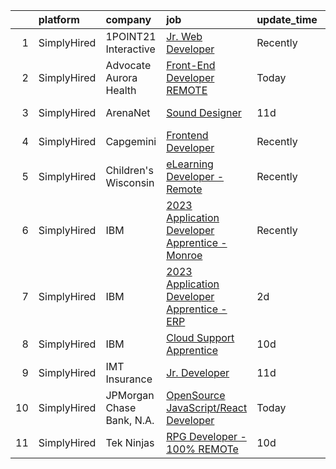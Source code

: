 

|    | platform    | company                   | job                                                                                                                                                              | update_time   | location               |
|---:|:------------|:--------------------------|:-----------------------------------------------------------------------------------------------------------------------------------------------------------------|:--------------|:-----------------------|
|  1 | SimplyHired | 1POINT21 Interactive      | [Jr. Web Developer](https://www.simplyhired.com/job/5pPsVLgB1cD_NG7mvDk7wMao72ov8DkpTvcddGZV16VT_ECoCbhAxQ?q=interactive+developer)                              | Recently      | San Diego, CA          |
|  2 | SimplyHired | Advocate Aurora Health    | [Front-End Developer REMOTE](https://www.simplyhired.com/job/lT_64IpNxrdiC0QynNBI67QsYKeJa09wiujPd4mZoTzmQKTObOsj4g?q=interactive+developer)                     | Today         | Downers Grove, IL      |
|  3 | SimplyHired | ArenaNet                  | [Sound Designer](https://www.simplyhired.com/job/rThG5IY9IzWMAoan9hcJnI7UxDCG6Ihg__kK3_DSy7e3u3DOyW-XHQ?q=interactive+developer)                                 | 11d           | Bellevue, WA           |
|  4 | SimplyHired | Capgemini                 | [Frontend Developer](https://www.simplyhired.com/job/dx81C9Y3FcVOCFktpwmCCvYcqf1iVtwO9C20swi0t36YkjAsXnlZoA?q=interactive+developer)                             | Recently      | Malvern, PA            |
|  5 | SimplyHired | Children's Wisconsin      | [eLearning Developer - Remote](https://www.simplyhired.com/job/FOoIS8UbrNU6cs7LvTQkD5PYSfEmF9D1oFxF1esBHUF_sG18-MRavw?q=interactive+developer)                   | Recently      | Milwaukee, WI          |
|  6 | SimplyHired | IBM                       | [2023 Application Developer Apprentice - Monroe](https://www.simplyhired.com/job/QchTjLtxhMfUmdP8Lm1ujSlJwqt_nuFZ_Unmjl386Q06FhBPG4YtuA?q=interactive+developer) | Recently      | Monroe, LA +1 location |
|  7 | SimplyHired | IBM                       | [2023 Application Developer Apprentice - ERP](https://www.simplyhired.com/job/eSfzVzE-iuZbEUustV3BwmKD93NdOFygrOHR_uQwMJs8Q4_lLhOM0g?q=interactive+developer)    | 2d            | Baton Rouge, LA        |
|  8 | SimplyHired | IBM                       | [Cloud Support Apprentice](https://www.simplyhired.com/job/siSjSYbokdQW2DK626sKMmmUEGLWB8CxVVI94aroXPrbvIoeVJXPsQ?q=interactive+developer)                       | 10d           | San Jose, CA           |
|  9 | SimplyHired | IMT Insurance             | [Jr. Developer](https://www.simplyhired.com/job/KUjFlnycHTs2IpBIRh1JFHdElF6ctp1iX2IlHHLmsgWqJv9C4vnHLw?q=interactive+developer)                                  | 11d           | Omaha, NE              |
| 10 | SimplyHired | JPMorgan Chase Bank, N.A. | [OpenSource JavaScript/React Developer](https://www.simplyhired.com/job/h-EKWCWS-A0zetx5slVkMkUPLM5cYXuEpcsQvI2V5sNfCtyFyzE_iA?q=interactive+developer)          | Today         | New York, NY           |
| 11 | SimplyHired | Tek Ninjas                | [RPG Developer - 100% REMOTe](https://www.simplyhired.com/job/qWfML0htHnP8YoGWzPE5TY65QnB29855ntsuGRPqEZpMVboenbkRoA?q=interactive+developer)                    | 10d           | Omaha, NE              |